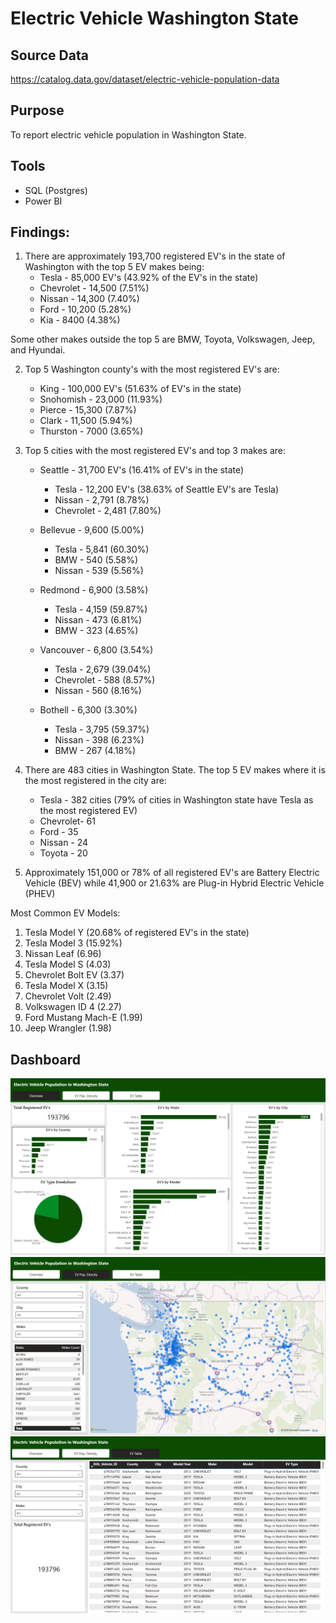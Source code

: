 # Electric Vehicle Washington State
## Source Data
https://catalog.data.gov/dataset/electric-vehicle-population-data

## Purpose
To report electric vehicle population in Washington State. 

## Tools
- SQL (Postgres)
- Power BI

## Findings:
1. There are approximately 193,700 registered EV's in the state of Washington with the top 5 EV makes being:
     - Tesla - 85,000 EV's (43.92% of the EV's in the state)
     - Chevrolet - 14,500 (7.51%) 
     - Nissan - 14,300 (7.40%) 
     - Ford - 10,200 (5.28%)
     - Kia - 8400 (4.38%)

Some other makes outside the top 5 are BMW, Toyota, Volkswagen, Jeep, and Hyundai.

2. Top 5 Washington county's with the most registered EV's are:
     - King - 100,000 EV's (51.63% of EV's in the state)
     - Snohomish - 23,000 (11.93%)
     - Pierce - 15,300 (7.87%)
     - Clark - 11,500 (5.94%)
     - Thurston - 7000 (3.65%) 

3. Top 5 cities with the most registered EV's and top 3 makes are:
     - Seattle - 31,700 EV's (16.41% of EV's in the state)
          - Tesla - 12,200 EV's (38.63% of Seattle EV's are Tesla)
          - Nissan - 2,791 (8.78%)
          - Chevrolet - 2,481 (7.80%) 

     - Bellevue - 9,600 (5.00%)
          - Tesla - 5,841 (60.30%)
          - BMW - 540 (5.58%)
          - Nissan - 539 (5.56%)

     - Redmond - 6,900 (3.58%)
          - Tesla - 4,159 (59.87%)
          - Nissan - 473 (6.81%)
          - BMW - 323 (4.65%)

     - Vancouver - 6,800 (3.54%)
          - Tesla - 2,679 (39.04%)
          - Chevrolet - 588 (8.57%)
          - Nissan - 560 (8.16%)

     - Bothell - 6,300 (3.30%)
          - Tesla - 3,795 (59.37%)
          - Nissan - 398 (6.23%)
          - BMW - 267 (4.18%)

4. There are 483 cities in Washington State. The top 5 EV makes where it is the most registered in the city are:
     - Tesla - 382 cities (79% of cities in Washington state have Tesla as the most registered EV)
     - Chevrolet- 61 
     - Ford - 35 
     - Nissan - 24 
     - Toyota - 20 

5. Approximately 151,000 or 78% of all registered EV's are Battery Electric Vehicle (BEV) while 41,900 or 21.63% are Plug-in Hybrid Electric Vehicle (PHEV)

Most Common EV Models:
1. Tesla Model Y (20.68% of registered EV's in the state)
2. Tesla Model 3 (15.92%)
3. Nissan Leaf (6.96)
4. Tesla Model S (4.03)
5. Chevrolet Bolt EV (3.37)
6. Tesla Model X (3.15)
7. Chevrolet Volt (2.49)
8. Volkswagen ID 4 (2.27)
9. Ford Mustang Mach-E (1.99)
10. Jeep Wrangler (1.98)

## Dashboard
![alt text](https://github.com/CarlosCapili/Data-Analysis-Portfolio/blob/main/SQL%20Analysis%20Projects/Electric%20Vehicle%20Washington%20State/Power%20BI%20Screenshots/image-2.png)
![alt text](https://github.com/CarlosCapili/Data-Analysis-Portfolio/blob/main/SQL%20Analysis%20Projects/Electric%20Vehicle%20Washington%20State/Power%20BI%20Screenshots/image-3.png)
![alt text](https://github.com/CarlosCapili/Data-Analysis-Portfolio/blob/main/SQL%20Analysis%20Projects/Electric%20Vehicle%20Washington%20State/Power%20BI%20Screenshots/image-4.png)
